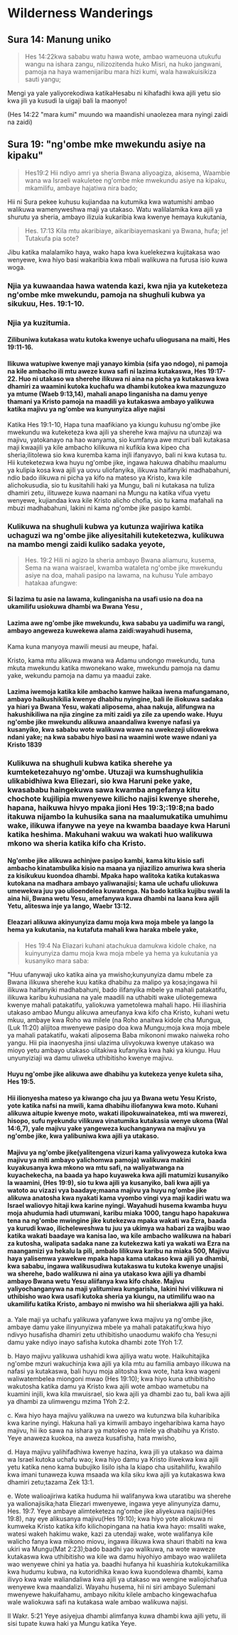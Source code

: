 # Wilderness Wanderings

## Sura 14: Manung uniko

> Hes 14:22kwa sababu watu hawa wote, ambao wameuona utukufu wangu na ishara zangu, nilizozitenda huko Misri, na huko jangwani, pamoja na haya wamenijaribu mara hizi kumi, wala hawakuisikiza sauti yangu;

Mengi ya yale yaliyorekodiwa katikaHesabu ni kihafadhi kwa ajili yetu sio kwa jili ya kusudi la uigaji bali la maonyo!

(Hes 14:22 "mara kumi" muundo wa maandishi unaolezea mara nyingi zaidi na zaidi)

## Sura 19: "ng'ombe mke mwekundu asiye na kipaku"

> Hes19:2 Hii ndiyo amri ya sheria Bwana aliyoagiza, akisema, Waambie wana wa Israeli wakuletee ng'ombe mke mwekundu asiye na kipaku, mkamilifu, ambaye hajatiwa nira bado;

Hii ni Sura pekee kuhusu kujiandaa na kutumika kwa watumishi ambao walikuwa wamenyweshwa maji ya utakaso. Watu walilalamika kwa ajili ya shurutu ya sheria, ambayo ilizuia kukaribia kwa kwenye hemaya kukutania,

> Hes. 17:13 Kila mtu akaribiaye, aikaribiayemaskani ya Bwana, hufa; je! Tutakufa pia sote?

Jibu katika malalamiko haya, wako hapa kwa kuelekezwa kujitakasa wao wenyewe, kwa hiyo basi wakaribia kwa mbali walikuwa na furusa isio kuwa woga.

### Njia ya kuwaandaa hawa watenda kazi, kwa njia ya kuteketeza ng'ombe mke mwekundu, pamoja na shughuli kubwa ya sikukuu, Hes. 19:1-10.

### Njia ya kuzitumia.

#### Zilibuniwa kutakasa watu kutoka kwenye uchafu uliogusana na maiti, Hes 19:11-16.

#### Ilikuwa watupiwe kwenye maji yanayo kimbia (sifa yao ndogo), ni pamoja na kile ambacho ili mtu aweze kuwa safi ni lazima kutakaswa, Hes 19:17-22. Huo ni utakaso wa sherehe ilikuwa ni aina na picha ya kutakaswa kwa dhamiri za waamini kutoka kuchafu wa dhambi kutokea kwa mazunguzo ya mtume (Waeb 9:13,14), mahali anapo linganisha na damu yenye thamani ya Kristo pamoja na maadili ya kutakaswa ambayo yalikuwa katika majivu ya ng'ombe wa kunyunyiza aliye najisi

Katika Hes 19:1-10, Hapa tuna maafikiano ya kiungu kuhusu ng'ombe jike mwekundu wa kuteketeza kwa ajili ya sherehe kwa majivu na utunzaji wa majivu, yatokanayo na hao wanyama, sio kumfanya awe mzuri bali kutakasa maji kwaajili ya kile ambacho kilikuwa ni kufikia kwa kipeo cha sheria;ilitolewa sio kwa kuremba kama injli ifanyavyo, bali ni kwa kutasa tu. Hii kuteketezwa kwa huyu ng'ombe jike, ingawa hakuwa dhabihu maalumu ya kulipia kosa kwa ajili ya uovu uliofanyika, ilikuwa haifanyiki madhabahuni, ndio bado ilikuwa ni picha ya kifo na mateso ya Kristo, kwa kile alichokusudia, sio tu kusitahili haki ya Mungu, bali ni kutakasa na tuliza dhamiri zetu, ilituweze kuwa naamani na Mungu na katika vifua vyetu wenyewe, kujiandaa kwa kile Kristo alicho chofia, sio tu kama mafahali na mbuzi madhabahuni, lakini ni kama ng'ombe jike pasipo kambi.

### Kulikuwa na shughuli kubwa ya kutunza wajiriwa katika uchaguzi wa ng'ombe jike aliyesitahili kuteketezwa, kulikuwa na mambo mengi zaidi kuliko sadaka yeyote,

> Hes. 19:2 Hili ni agizo la sheria ambayo Bwana aliamuru, kusema, Sema na wana waisrael, kwamba wataleta ng'ombe jike mwekundu asiye na doa, mahali pasipo na lawama, na kuhusu Yule ambayo hatakaa afungwe:

#### Si lazima tu asie na lawama, kulinganisha na usafi usio na doa na ukamilifu usiokuwa dhambi wa Bwana Yesu ,

#### Lazima awe ng'ombe jike mwekundu, kwa sababu ya uadimifu wa rangi, ambayo angeweza kuwekewa alama zaidi:wayahudi husema,

Kama kuna manyoya mawili meusi au meupe, hafai.

Kristo, kama mtu alikuwa mwana wa Adamu undongo mwekundu, tuna mkuta mwekundu katika mwonekano wake, mwekundu pamoja na damu yake, wekundu pamoja na damu ya maadui zake.

#### Lazima iwemoja katika kile ambacho kamwe haikaa iwena mafungamano, ambayo haikushikilia kwenye dhabihu nyingine, bali ile iliokuwa sadaka ya hiari ya Bwana Yesu, wakati aliposema, ahaa nakuja, alifungwa na hakushikiliwa na njia zingine za miti zaidi ya zile za upendo wake. Huyu ng'ombe jike mwekundu alikuwa anaandaliwa kwenye nafasi ya kusanyiko, kwa sababu wote walikuwa wawe na uwekezeji uliowekwa ndani yake; na kwa sababu hiyo basi na waamini wote wawe ndani ya Kristo 1839

### Kulikuwa na shughuli kubwa katika sherehe ya kumteketezahuyo ng'ombe. Utuzaji wa kumshughulikia ulikabidhiwa kwa Eliezari, sio kwa Haruni peke yake, kwasababu haingekuwa sawa kwamba angefanya kitu chochote kujilipia mwenyewe kilicho najisi kwenye sherehe, hapana, haikuwa hivyo mpaka jioni Hes 19:3;:19:8;na bado itakuwa nijambo la kuhusika sana na maalumukatika umuhimu wake, ilikuwa ifanywe na yeye na kwamba baadaye kwa Haruni katika heshima. Makuhani wakuu wa wakati huo walikuwa mkono wa sheria katika kifo cha Kristo.

#### Ng'ombe jike alikuwa achinjwe pasipo kambi, kama kitu kisio safi ambacho kinatambulika kisio na maana ya njiazilizo amuriwa kwa sheria za kisikukuu kuondoa dhambi. Mpaka hapo walitoka katika kutakaswa kutokana na madhara ambayo yaliwanajisi; kama ule uchafu uliokuwa umewekwa juu yao ulioendelea kuwatenga. Na bado katika kujibu swali la aina hii, Bwana wetu Yesu, amefanywa kuwa dhambi na laana kwa ajili Yetu, aliteswa inje ya lango, Waebr 13:12.

#### Eleazari alikuwa akinyunyiza damu moja kwa moja mbele ya lango la hema ya kukutania, na kutafuta mahali kwa haraka mbele yake,

> Hes 19:4 Na Eliazari kuhani atachukua damukwa kidole chake, na kuinyunyiza damu moja kwa moja mbele ya hema ya kukutania ya kusanyiko mara saba:

"Huu ufanywaji uko katika aina ya mwisho;kunyunyiza damu mbele za Bwana ilikuwa sherehe kuu katika dhabihu za malipo ya kosa;ingawa hii ilikuwa haifanyiki madhabahuni, bado ilifanyika mbele ya mahali patakatifu, ilikuwa karibu kuhusiana na yale maadili na uthabiti wake uliotegemewa kwenye mahali patakatifu, yaliokuwa yametolewa mahali hapo. Hii iliashiria utakaso ambao Mungu alikuwa ameufanya kwa kifo cha Kristo, kuhani wetu mkuu, ambaye kwa Roho wa milele (na Roho anaitwa kidole cha Mungua, (Luk 11:20) alijitoa mwenyewe pasipo doa kwa Mungu;moja kwa moja mbele ya mahali patakatifu, wakati aliposema Baba mikononi mwako naiweka roho yangu. Hii pia inaonyesha jinsi ulazima ulivyokuwa kwenye utakaso wa mioyo yetu ambayo utakaso ulitakiwa kufanyika kwa haki ya kiungu. Huu unyunyiziaji wa damu uliweka uthibitisho kwenye majivu.

#### Huyu ng'ombe jike alikuwa awe dhabihu ya kutekeza yenye kuleta siha, Hes 19:5.

#### Hii ilionyesha mateso ya kiwango cha juu ya Bwana wetu Yesu Kristo, yote katika nafsi na mwili, kama dhabihu iliofanywa kwa moto. Kuhani alikuwa aitupie kwenye moto, wakati ilipokuwainatekea, mti wa mwerezi, hisopo, sufu nyekundu vilikuwa vinatumika kutakasia wenye ukoma (Wal 14:6,7), yale majivu yake yangeweza kuchanganywa na majivu ya ng'ombe jike, kwa yalibuniwa kwa ajili ya utakaso.

#### Majivu ya ng'ombe jike(yalitengena vizuri kama yalivyoweza kutoka kwa majivu ya miti ambayo yalichomwa pamoja) walikuwa makini kuyakusanya kwa mkono wa mtu safi, na waliyatwanga na kuyachekecha, na baada ya hapo kuyaweka kwa ajili matumizi kusanyiko la waamini, (Hes 19:9), sio tu kwa ajili ya kusanyiko, bali kwa ajili ya watoto au vizazi vya baadaye;maana majivu ya huyu ng'ombe jike alikuwa anatosha kwa nyakati kama vyombo vingi vya maji kadiri watu wa Israel waliovyo hitaji kwa karine nyingi. Wayahudi husema kwamba huyu moja ahudumia hadi utumwani, karibu miaka 1000, tangu hapo hapakuwa tena na ng'ombe mwingine jike kutekezwa mpaka wakati wa Ezra, baada ya kurudi kwao, ilicheleweshwa tu juu ya ukimya wa habari za wajibu wao katika wakati baadaye wa kanisa lao, wa kile ambacho walikuwa na habari za kutosha, walipata sadaka nane za kutekezwa kati ya wakati wa Ezra na maangamizi ya hekalu la pili, ambalo lilikuwa karibu na miaka 500, Majivu haya yalisemwa yawekwe mpaka hapa kama utakaso kwa ajili ya dhambi, kwa sababu, ingawa walikusudiwa kutakaswa tu kutoka kwenye unajisi wa sherehe, bado walikuwa ni aina ya utakaso kwa ajili ya dhambi ambayo Bwana wetu Yesu aliifanya kwa kifo chake. Majivu yaliyochanganywa na maji yalitumiwa kungarisha, lakini hivi vilikuwa ni uthibisho wao kwa usafi kutoka sheria ya kiungu, na utimilifu wao na ukamilifu katika Kristo, ambayo ni mwisho wa hii sheriakwa ajili ya haki.

a. Yale maji ya uchafu yalikuwa yafanywe kwa majivu ya ng'ombe jike, ambaye damu yake ilinyunyizwa mbele ya mahali patakatifu;kwa hiyo ndivyo husafisha dhamiri zetu uthibitisho unaodumu wakifo cha Yesu;ni damu yake ndiyo inayo safisha kutoka dhambi zote 1Yoh 1:7.

b. Hayo majivu yalikuwa ushahidi kwa ajiliya watu wote. Haikuhitajika ng'ombe mzuri wakuchinja kwa ajili ya kila mtu au familia ambayo ilikuwa na nafasi ya kutakaswa, bali huyu moja alitosha kwa wote, hata kwa wageni waliwatembelea miongoni mwao (Hes 19:10); kwa hiyo kuna uthibitisho wakutosha katika damu ya Kristo kwa ajili wote ambao wametubu na kuamini injili, kwa kila mwuisrael, sio kwa ajili ya dhambi zao tu, bali kwa ajili ya dhambi za ulimwengu mzima 1Yoh 2:2.

c. Kwa hiyo haya majivu yalikuwa na uwezo wa kutunzwa bila kuharibika kwa karine nyingi. Hakuna hali ya kimwili ambayo ingeharibiwa kama hayo majivu, hii iko sawa na ishara ya matokeo ya milele ya dhabihu ya Kristo. Yeye anaweza kuokoa, na aweza kusafisha, hata mwisho,

d. Haya majivu yalihifadhiwa kwenye hazina, kwa jili ya utakaso wa daima wa Israel kutoka uchafu wao; kwa hiyo damu ya Kristo iliwekwa kwa ajili yetu katika neno kama bubujiko lisilo isha la kiapo cha usitahilifu, kwahilo kwa imani tunaweza kuwa msaada wa kila siku kwa ajili ya kutakaswa kwa dhamiri zetu;tazama Zek 13:1.

e. Wote walioajiriwa katika huduma hii walifanywa kwa utaratibu wa sherehe ya walionajisika;hata Eliezari mwenyewe, ingawa yeye alinyunyiza damu, Hes. 19:7. Yeye ambaye alimteketeza ng'ombe jike aliyekuwa najisi(Hes 19:8), nay eye alikusanya majivu(Hes 19:10); kwa hiyo yote aliokuwa ni kumweka Kristo katika kifo kilichopingana na hatia kwa hayo: msaliti wake, watesi wakeh hakimu wake, kazi za utendaji wake, wote walifanya kile walicho fanya kwa mikono miovu, ingawa ilikuwa kwa shauri thabiti na kwa ukiri wa Mungu(Mat 2:23);bado baadhi yao walikuwa, na wote waweze kutakaswa kwa uthibitisho wa kile wa damu hiyohiyo ambayo wao waliileta wao wenyewe chini ya hatia ya. baadhi hufanya hii kuashiria kutokukamilika kwa hudumu kubwa, na kutoridhika kwao kwa kuondolewa dhambi, kama ilivyo kwa wale waliandaliwa kwa ajili ya utakaso wa wengine waliojichafua wenyewe kwa maandalizi. Wayahu husema, hii ni siri ambayo Sulemani mwenyewe hakuifahamu, ambayo nikitu kilele ambacho kingewachafua wale waliokuwa safi na kutakasa wale ambao walikuwa najisi.

II Wakr. 5:21 Yeye asiyejua dhambi alimfanya kuwa dhambi kwa ajili yetu, ili sisi tupate kuwa haki ya Mungu katika Yeye.
